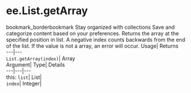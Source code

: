  
#  ee.List.getArray 
bookmark_borderbookmark Stay organized with collections  Save and categorize content based on your preferences. 
Returns the array at the specified position in list. A negative index counts backwards from the end of the list. If the value is not a array, an error will occur. 
Usage| Returns  
---|---  
`List.getArray(index)`| Array  
Argument| Type| Details  
---|---|---  
this: `list`| List|   
`index`| Integer|   
